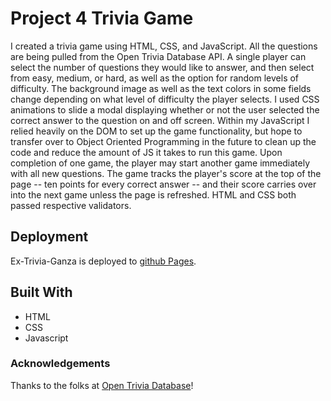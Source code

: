 # Project 4 Trivia Game
I created a trivia game using HTML, CSS, and JavaScript. All the questions are being pulled from the Open Trivia Database API. A single player can select the number of questions they would like to answer, and then select from easy, medium, or hard, as well as the option for random levels of difficulty. The background image as well as the text colors in some fields change depending on what level of difficulty the player selects. I used CSS animations to slide a modal displaying whether or not the user selected the correct answer to the question on and off screen. Within my JavaScript I relied heavily on the DOM to set up the game functionality, but hope to transfer over to Object Oriented Programming in the future to clean up the code and reduce the amount of JS it takes to run this game. Upon completion of one game, the player may start another game immediately with all new questions. The game tracks the player's score at the top of the page -- ten points for every correct answer -- and their score carries over into the next game unless the page is refreshed. HTML and CSS both passed respective validators.

## Deployment
Ex-Trivia-Ganza is deployed to [github Pages](https://reisrael4.github.io/project-4-game/).

## Built With
* HTML
* CSS
* Javascript

### Acknowledgements
Thanks to the folks at [Open Trivia Database](https://opentdb.com/)!